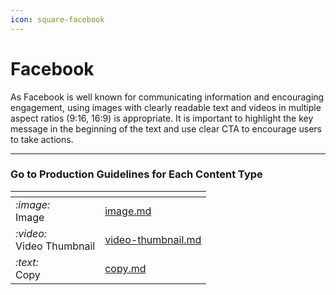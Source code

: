 ```yaml
---
icon: square-facebook
---
```


# Facebook

As Facebook is well known for communicating information and encouraging engagement, using images with clearly readable text and videos in multiple aspect ratios (9:16, 16:9) is appropriate. It is important to highlight the key message in the beginning of the text and use clear CTA to encourage users to take actions.

***

### Go to Production Guidelines for Each Content Type

<table data-view="cards"><thead><tr><th></th><th data-hidden data-card-target data-type="content-ref"></th></tr></thead><tbody><tr><td><i class="fa-image">:image:</i> <br>Image</td><td><a href="image.md">image.md</a></td></tr><tr><td><i class="fa-video">:video:</i> <br>Video Thumbnail</td><td><a href="video-thumbnail.md">video-thumbnail.md</a></td></tr><tr><td><i class="fa-text">:text:</i><br>Copy</td><td><a href="copy.md">copy.md</a></td></tr></tbody></table>





